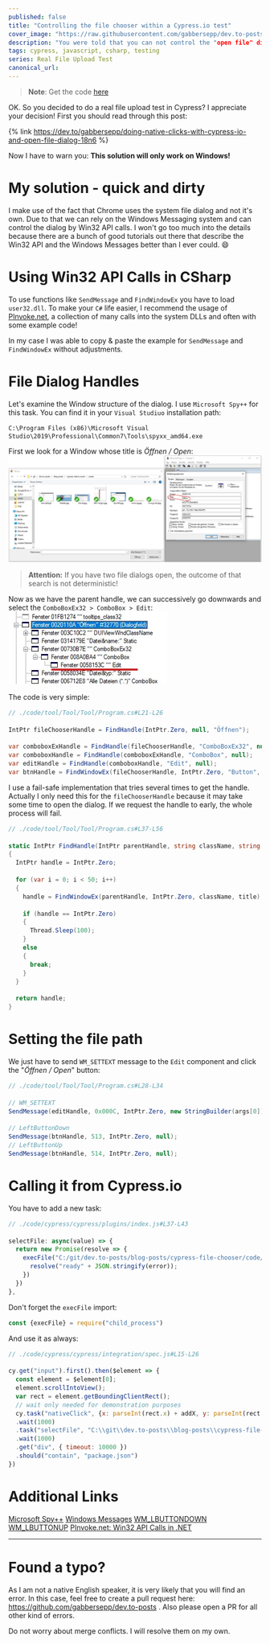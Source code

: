```yaml
---
published: false
title: "Controlling the file chooser within a Cypress.io test"
cover_image: "https://raw.githubusercontent.com/gabbersepp/dev.to-posts/master/blog-posts/cypress-native-event/assets/header.jpg"
description: "You were told that you can not control the "open file" dialog in Cypress? I can tell you, that you were fooled!"
tags: cypress, javascript, csharp, testing
series: Real File Upload Test
canonical_url:
---
```


>**Note**: Get the code [here](https://github.com/gabbersepp/dev.to-posts/tree/master/blog-posts/cypress-file-chooser/code)

OK. So you decided to do a real file upload test in Cypress? I appreciate your decision! First you should read through this post:

{% link https://dev.to/gabbersepp/doing-native-clicks-with-cypress-io-and-open-file-dialog-18n6 %}

Now I have to warn you: **This solution will only work on Windows!**

# My solution - quick and dirty
I make use of the fact that Chrome uses the system file dialog and not it's own. Due to that we can rely on the Windows Messaging system and can control the dialog by Win32 API calls. I won't go too much into the details because there are a bunch of good tutorials out there that describe the Win32 API and the Windows Messages better than I ever could. :smile:

# Using Win32 API Calls in CSharp
To use functions like `SendMessage` and `FindWindowEx` you have to load `user32.dll`. To make your `C#` life easier, I recommend the usage of [PInvoke.net](http://pinvoke.net/default.aspx/user32.FindWindowEx), a collection of many calls into the system DLLs and often with some example code!

In my case I was able to copy & paste the example for `SendMessage` and `FindWindowEx` without adjustments.

# File Dialog Handles
Let's examine the Window structure of the dialog. I use `Microsoft Spy++` for this task. You can find it in your `Visual Studiuo` installation path:
```
C:\Program Files (x86)\Microsoft Visual Studio\2019\Professional\Common7\Tools\spyxx_amd64.exe
```

First we look for a Window whose title is *Öffnen / Open*:
![](./assets/dialog-handle.jpg)

>**Attention:** If you have two file dialogs open, the outcome of that search is not deterministic!

Now as we have the parent handle, we can successively go downwards and select the `ComboBoxEx32 > ComboBox > Edit`:
![](./assets/edit-handel.jpg)

The code is very simple:

```cs
// ./code/tool/Tool/Tool/Program.cs#L21-L26

IntPtr fileChooserHandle = FindHandle(IntPtr.Zero, null, "Öffnen");

var comboboxExHandle = FindHandle(fileChooserHandle, "ComboBoxEx32", null);
var comboboxHandle = FindHandle(comboboxExHandle, "ComboBox", null);
var editHandle = FindHandle(comboboxHandle, "Edit", null);
var btnHandle = FindWindowEx(fileChooserHandle, IntPtr.Zero, "Button", null);
```

I use a fail-safe implementation that tries several times to get the handle. Actually I only need this for the `fileChooserHandle` because it may take some time to open the dialog. If we request the handle to early, the whole process will fail.

```cs
// ./code/tool/Tool/Tool/Program.cs#L37-L56

static IntPtr FindHandle(IntPtr parentHandle, string className, string title)
{
  IntPtr handle = IntPtr.Zero;

  for (var i = 0; i < 50; i++)
  {
    handle = FindWindowEx(parentHandle, IntPtr.Zero, className, title);

    if (handle == IntPtr.Zero)
    {
      Thread.Sleep(100);
    }
    else
    {
      break;
    }
  }

  return handle;
}
```

# Setting the file path
We just have to send `WM_SETTEXT` message to the `Edit` component and click the "*Öffnen / Open*" button:

```cs
// ./code/tool/Tool/Tool/Program.cs#L28-L34

// WM_SETTEXT
SendMessage(editHandle, 0x000C, IntPtr.Zero, new StringBuilder(args[0]));

// LeftButtonDown
SendMessage(btnHandle, 513, IntPtr.Zero, null);
// LeftButtonUp
SendMessage(btnHandle, 514, IntPtr.Zero, null);
```

# Calling it from Cypress.io
You have to add a new task:

```js
// ./code/cypress/cypress/plugins/index.js#L37-L43

selectFile: async(value) => {
  return new Promise(resolve => {
    execFile("C:/git/dev.to-posts/blog-posts/cypress-file-chooser/code/tool/Tool/Tool/bin/Debug/Tool.exe", [value], {}, (error) => {
      resolve("ready" + JSON.stringify(error));
    })
  })
},
```

Don't forget the `execFile` import:
```js
const {execFile} = require("child_process")
```

And use it as always:

```js
// ./code/cypress/cypress/integration/spec.js#L15-L26

cy.get("input").first().then($element => {
  const element = $element[0];
  element.scrollIntoView();
  var rect = element.getBoundingClientRect();
  // wait only needed for demonstration purposes
  cy.task("nativeClick", {x: parseInt(rect.x) + addX, y: parseInt(rect.y) + addY })
  .wait(1000)
  .task("selectFile", "C:\\git\\dev.to-posts\\blog-posts\\cypress-file-chooser\\code\\cypress\\package.json")
  .wait(1000)
  .get("div", { timeout: 10000 })
  .should("contain", "package.json")
})
```

# Additional Links
[Microsoft Spy++](https://docs.microsoft.com/de-de/visualstudio/debugger/how-to-start-spy-increment?view=vs-2019)
[Windows Messages](https://docs.microsoft.com/en-us/windows/win32/winmsg/messages-and-message-queues)
[WM_LBUTTONDOWN](https://docs.microsoft.com/en-us/windows/win32/inputdev/wm-lbuttondown)
[WM_LBUTTONUP](https://docs.microsoft.com/en-us/windows/win32/inputdev/wm-lbuttonup)
[PInvoke.net: Win32 API Calls in .NET](http://pinvoke.net)

----

# Found a typo?
As I am not a native English speaker, it is very likely that you will find an error. In this case, feel free to create a pull request here: https://github.com/gabbersepp/dev.to-posts . Also please open a PR for all other kind of errors.

Do not worry about merge conflicts. I will resolve them on my own. 
